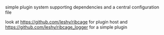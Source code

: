 simple plugin system supporting dependencies and a central configuration file

look at https://github.com/leshy/ribcage for plugin host
and https://github.com/leshy/ribcage_logger for a simple plugin